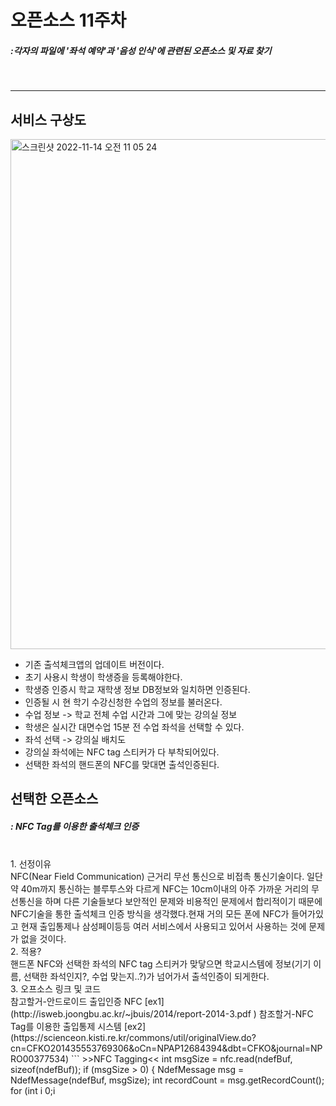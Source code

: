 # 오픈소스 11주차

##### :각자의 파일에 '좌석 예약'과 '음성 인식'에 관련된 오픈소스 및 자료 찾기

<br>
<hr>

## 서비스 구상도 

<img width="816" alt="스크린샷 2022-11-14 오전 11 05 24" src="https://user-images.githubusercontent.com/117635203/201564912-4365edd0-bb08-41c7-a708-044b2abd95a1.png">

- 기존 출석체크앱의 업데이트 버전이다.
- 초기 사용시 학생이 학생증을 등록해야한다.
- 학생증 인증시 학교 재학생 정보 DB정보와 일치하면 인증된다. 
- 인증될 시 현 학기 수강신청한 수업의 정보를 불러온다.
- 수업 정보 -> 학교 전체 수업 시간과 그에 맞는 강의실 정보
- 학생은 실시간 대면수업 15분 전 수업 좌석을 선택할 수 있다.
- 좌석 선택 -> 강의실 배치도 
- 강의실 좌석에는 NFC tag 스티커가 다 부착되어있다.
- 선택한 좌석의 핸드폰의 NFC를 맞대면 출석인증된다.


## 선택한 오픈소스
##### : NFC Tag를 이용한 출석체크 인증

<br>
1. 선정이유<br>
NFC(Near Field Communication) 근거리 무선 통신으로 비접촉 통신기술이다. 
일단 약 40m까지 통신하는 블루투스와 다르게 NFC는 10cm이내의 아주 가까운 거리의 무선통신을 하며 다른 기술들보다 보안적인 문제와 비용적인 문제에서 합리적이기 때문에 NFC기술을 통한 출석체크 인증 방식을 생각했다.현재 거의 모든 폰에 NFC가 들어가있고 현재 출입통제나 삼성페이등등 여러 서비스에서 사용되고 있어서 사용하는 것에 문제가 없을 것이다.
<br>
2. 적용?<br>
핸드폰 NFC와 선택한 좌석의 NFC tag 스티커가 맞닿으면 학교시스템에 정보(기기 이름, 선택한 좌석인지?, 수업 맞는지..?)가 넘어가서  출석인증이 되게한다.
<br>
3. 오프소스 링크 및 코드<br>
참고할거-안드로이드 출입인증 NFC
[ex1](http://isweb.joongbu.ac.kr/~jbuis/2014/report-2014-3.pdf
)
참조할거-NFC Tag를 이용한 출입통제 시스템
[ex2](https://scienceon.kisti.re.kr/commons/util/originalView.do?cn=CFKO201435553769306&oCn=NPAP12684394&dbt=CFKO&journal=NPRO00377534)
```
>>NFC Tagging<<
int msgSize = nfc.read(ndefBuf, sizeof(ndefBuf));
if (msgSize > 0) {
NdefMessage msg = NdefMessage(ndefBuf, msgSize);
int recordCount = msg.getRecordCount();
for (int i 0;i<recordCount;i++)
{
NdefRecord record = msg.getRecord(i);
int payloadLength = record.getPayloadLength();
byte payload[payloadLength];
record.getPayload(payload);
String payloadAsString = "";
}
}
```

